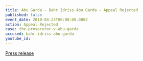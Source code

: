 ```yaml
---
title: Abu Garda - Bahr Idriss Abu Garda - Appeal Rejected
published: false
event_date: 2010-04-23T00:00:00.000Z
action: Appeal Rejected
case: the-prosecutor-v-abu-garda
accused: bahr-idriss-abu-garda
youtube_id:
---
```



[Press release](https://www.icc-cpi.int/Pages/item.aspx?name=PR516)